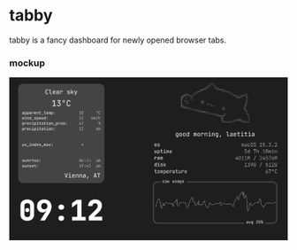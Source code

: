 # tabby
tabby is a fancy dashboard for newly opened browser tabs. 

### mockup
![dashboard mockup](mockup.png)
